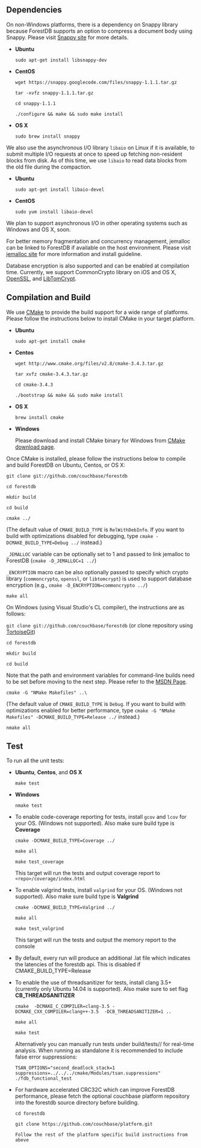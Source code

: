 ## Dependencies

On non-Windows platforms, there is a dependency on Snappy library because ForestDB supports an option to compress a document body using Snappy.
Please visit [Snappy site](https://code.google.com/p/snappy/) for more details.

* **Ubuntu**

    `sudo apt-get install libsnappy-dev`

* **CentOS**

    `wget https://snappy.googlecode.com/files/snappy-1.1.1.tar.gz`

    `tar -xvfz snappy-1.1.1.tar.gz`

    `cd snappy-1.1.1`

    `./configure && make && sudo make install`

* **OS X**

    `sudo brew install snappy`

We also use the asynchronous I/O library `libaio` on Linux if it is available, to submit multiple I/O requests at once to speed up fetching non-resident blocks from disk. As of this time, we use `libaio` to read data blocks from the old file during the compaction.

* **Ubuntu**

    `sudo apt-get install libaio-devel`

* **CentOS**

    `sudo yum install libaio-devel`

We plan to support asynchronous I/O in other operating systems such as Windows and OS X, soon.

For better memory fragmentation and concurrency management, jemalloc can be linked to ForestDB if available on the host environment. Please visit [jemalloc site](http://www.canonware.com/jemalloc/) for more information and install guideline.

Database encryption is also supported and can be enabled at compilation time. Currently, we support CommonCrypto library on iOS and OS X, [OpenSSL](https://www.openssl.org/), and [LibTomCrypt](https://github.com/libtom/libtomcrypt).

## Compilation and Build

We use [CMake](http://www.cmake.org/cmake/) to provide the build support for a wide range of platforms. Please follow the instructions below to install CMake in your target platform.

* **Ubuntu**

    `sudo apt-get install cmake`

* **Centos**

    `wget http://www.cmake.org/files/v2.8/cmake-3.4.3.tar.gz`

    `tar xvfz cmake-3.4.3.tar.gz`

    `cd cmake-3.4.3`

    `./bootstrap && make && sudo make install`

* **OS X**

    `brew install cmake`

* **Windows**

    Please download and install CMake binary for Windows from [CMake download page](http://www.cmake.org/cmake/resources/software.html).

Once CMake is installed, please follow the instructions below to compile and build ForestDB on Ubuntu, Centos, or OS X:

`git clone git://github.com/couchbase/forestdb`

`cd forestdb`

`mkdir build`

`cd build`

`cmake ../`

(The default value of `CMAKE_BUILD_TYPE` is `RelWithDebInfo`. If you want to build with optimizations disabled for debugging, type `cmake -DCMAKE_BUILD_TYPE=Debug ../` instead.)

`_JEMALLOC` variable can be optionally set to 1 and passed to link jemalloc to ForestDB (`cmake -D_JEMALLOC=1 ../`)

`_ENCRYPTION` macro can be also optionally passed to specify which crypto library (`commoncrypto`, `openssl`, or `libtomcrypt`) is used to support database encryption (e.g., `cmake -D_ENCRYPTION=commoncrypto ../`)

`make all`

On Windows (using Visual Studio's CL compiler), the instructions are as follows:

`git clone git://github.com/couchbase/forestdb` (or clone repository using [TortoiseGit](http://code.google.com/p/tortoisegit/))

`cd forestdb`

`mkdir build`

`cd build`

Note that the path and environment variables for command-line builds need to be set before moving to the next step. Please refer to the [MSDN Page](http://msdn.microsoft.com/en-us/library/f2ccy3wt.aspx).

`cmake -G "NMake Makefiles" ..\`

(The default value of `CMAKE_BUILD_TYPE` is `Debug`. If you want to build with optimizations enabled for better performance, type `cmake -G "NMake Makefiles" -DCMAKE_BUILD_TYPE=Release ../` instead.)

`nmake all`

## Test

To run all the unit tests:

* **Ubuntu**, **Centos**, and **OS X**

    `make test`

* **Windows**

    `nmake test`

* To enable code-coverage reporting for tests, install ```gcov``` and ```lcov``` for your OS. (Windows not supported).  Also make sure build type is **Coverage**

     `cmake -DCMAKE_BUILD_TYPE=Coverage ../`

     `make all`

     `make test_coverage`

    This target will run the tests and output coverage report to ```<repo>/coverage/index.html```

* To enable valgrind tests, install ```valgrind``` for your OS. (Windows not supported).  Also make sure build type is **Valgrind**

     `cmake -DCMAKE_BUILD_TYPE=Valgrind ../`

     `make all`

     `make test_valgrind`

    This target will run the tests and output the memory report to the console

* By default, every run will produce an additional .lat file which indicates the latencies
  of the forestdb api. This is disabled if CMAKE_BUILD_TYPE=Release

* To enable the use of threadsanitizer for tests, install clang 3.5+ (currently only Ubuntu 14.04 is supported).  Also make sure to set flag **CB_THREADSANITIZER**

     `cmake  -DCMAKE_C_COMPILER=clang-3.5 -DCMAKE_CXX_COMPILER=clang++-3.5  -DCB_THREADSANITIZER=1 ..`

     `make all`

     `make test`

     Alternatively you can manually run tests under build/tests/<component>/ for real-time analysis.  When running as standalone it is recommended to include false error suppressions:

     `TSAN_OPTIONS="second_deadlock_stack=1 suppressions=../../../cmake/Modules/tsan.suppressions" ./fdb_functional_test`

* For hardware accelerated CRC32C which can improve ForestDB performance, please fetch the optional couchbase platform repository into the forestdb source directory before building.

     `cd forestdb`

     `git clone https://github.com/couchbase/platform.git`

     `Follow the rest of the platform specific build instructions from above`
